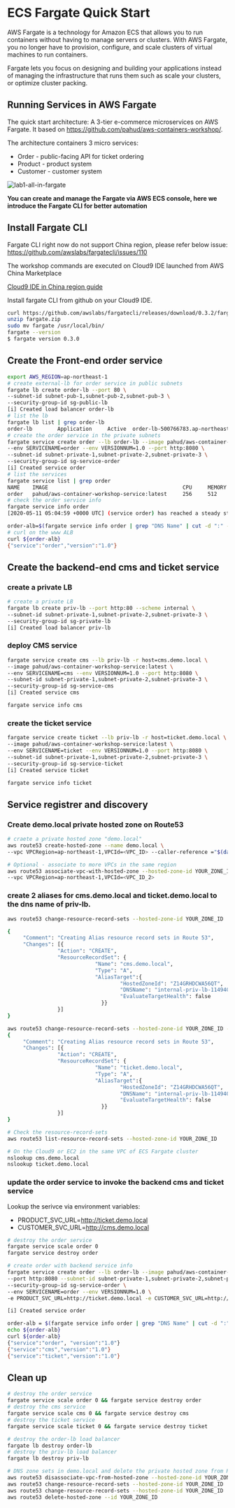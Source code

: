 # ECS Fargate Quick Start

AWS Fargate is a technology for Amazon ECS that allows you to run containers without having to manage servers or clusters. With AWS Fargate, you no longer have to provision, configure, and scale clusters of virtual machines to run containers. 

Fargate lets you focus on designing and building your applications instead of managing the infrastructure that runs them such as scale your clusters, or optimize cluster packing.

## Running Services in AWS Fargate

The quick start architecture: A 3-tier e-commerce microservices on AWS Fargate. It based on https://github.com/pahud/aws-containers-workshop/. 

The architecture containers 3 micro services:
- Order - public-facing API for ticket ordering
- Product - product system
- Customer - customer system

![lab1-all-in-fargate](media/lab1-all-in-fargate.png)

**You can create and manage the Fargate via AWS ECS console, here we introduce the Fargate CLI for better automation**

## Install Fargate CLI

Fargate CLI right now do not support China region, please refer below issue: https://github.com/awslabs/fargatecli/issues/110

The workshop commands are executed on Cloud9 IDE launched from AWS China Marketplace

[Cloud9 IDE in China region guide](https://github.com/linjungz/cloud9)

Install fargate CLI from github on your Cloud9 IDE.

```bash
curl https://github.com/awslabs/fargatecli/releases/download/0.3.2/fargate-0.3.2-linux-amd64.zip -Lo fargate.zip
unzip fargate.zip
sudo mv fargate /usr/local/bin/
fargate --version
$ fargate version 0.3.0
```

## Create the Front-end order service
```bash
export AWS_REGION=ap-northeast-1
# create external-lb for order service in public subnets
fargate lb create order-lb --port 80 \
--subnet-id subnet-pub-1,subnet-pub-2,subnet-pub-3 \
--security-group-id sg-public-lb
[i] Created load balancer order-lb
# list the lb
fargate lb list | grep order-lb
order-lb        Application     Active  order-lb-500766783.ap-northeast-1.elb.amazonaws.com     HTTP:80
# create the order service in the private subnets
fargate service create order --lb order-lb --image pahud/aws-container-workshop-service:latest \
--env SERVICENAME=order --env VERSIONNUM=1.0 --port http:8080 \
--subnet-id subnet-private-1,subnet-private-2,subnet-private-3 \
--security-group-id sg-service-order
[i] Created service order
# list the services
fargate service list | grep order
NAME    IMAGE                                           CPU     MEMORY  LOAD BALANCER   DESIRED RUNNING PENDING
order   pahud/aws-container-workshop-service:latest     256     512     order-lb        1       1       0
# check the order service info
fargate service info order
[2020-05-11 05:04:59 +0000 UTC] (service order) has reached a steady state.

order-alb=$(fargate service info order | grep "DNS Name" | cut -d ":" -f2 | tr -d [:space:])
# curl on the www ALB
curl ${order-alb}
{"service":"order","version":"1.0"}
```

## Create the backend-end cms and ticket service
### create a private LB
```bash
# create a private LB
fargate lb create priv-lb --port http:80 --scheme internal \
--subnet-id subnet-private-1,subnet-private-2,subnet-private-3 \
--security-group-id sg-private-lb
[i] Created load balancer priv-lb
```

### deploy CMS service
```bash
fargate service create cms --lb priv-lb -r host=cms.demo.local \
--image pahud/aws-container-workshop-service:latest \
--env SERVICENAME=cms --env VERSIONNUM=1.0 --port http:8080 \
--subnet-id subnet-private-1,subnet-private-2,subnet-private-3 \
--security-group-id sg-service-cms
[i] Created service cms

fargate service info cms
```

### create the ticket service
```bash
fargate service create ticket --lb priv-lb -r host=ticket.demo.local \
--image pahud/aws-container-workshop-service:latest \
--env SERVICENAME=ticket --env VERSIONNUM=1.0 --port http:8080 \
--subnet-id subnet-private-1,subnet-private-2,subnet-private-3 \
--security-group-id sg-service-ticket
[i] Created service ticket

fargate service info ticket
```

## Service registrer and discovery
### Create demo.local private hosted zone on Route53
```bash
# craete a private hosted zone "demo.local"
aws route53 create-hosted-zone --name demo.local \
--vpc VPCRegion=ap-northeast-1,VPCId=<VPC_ID> --caller-reference ="$(date)" --hosted-zone-config PrivateZone=true

# Optional - associate to more VPCs in the same region
aws route53 associate-vpc-with-hosted-zone --hosted-zone-id YOUR_ZONE_ID  \
--vpc VPCRegion=ap-northeast-1,VPCId=<VPC_ID_2>
```

### create 2 aliases for cms.demo.local and ticket.demo.local to the dns name of priv-lb.
```bash
aws route53 change-resource-record-sets --hosted-zone-id YOUR_ZONE_ID  --change-batch file://cms-alias.json

{
     "Comment": "Creating Alias resource record sets in Route 53",
     "Changes": [{
                "Action": "CREATE",
                "ResourceRecordSet": {
                            "Name": "cms.demo.local",
                            "Type": "A",
                            "AliasTarget":{
                                    "HostedZoneId": "Z14GRHDCWA56QT",
                                    "DNSName": "internal-priv-lb-1149407287.ap-northeast-1.elb.amazonaws.com",
                                    "EvaluateTargetHealth": false
                              }}
                }]
}

aws route53 change-resource-record-sets --hosted-zone-id YOUR_ZONE_ID --change-batch file://ticket-alias.json
{
     "Comment": "Creating Alias resource record sets in Route 53",
     "Changes": [{
                "Action": "CREATE",
                "ResourceRecordSet": {
                            "Name": "ticket.demo.local",
                            "Type": "A",
                            "AliasTarget":{
                                    "HostedZoneId": "Z14GRHDCWA56QT",
                                    "DNSName": "internal-priv-lb-1149407287.ap-northeast-1.elb.amazonaws.com",
                                    "EvaluateTargetHealth": false
                              }}
                }]
}

# Check the resource-record-sets
aws route53 list-resource-record-sets --hosted-zone-id YOUR_ZONE_ID

# On the Cloud9 or EC2 in the same VPC of ECS Fargate cluster
nslookup cms.demo.local
nslookup ticket.demo.local
```

### update the order service to invoke the backend cms and ticket service

Lookup the serivce via environment variables: 
- PRODUCT_SVC_URL=http://ticket.demo.local
- CUSTOMER_SVC_URL=http://cms.demo.local

```bash
# destroy the order service
fargate service scale order 0
fargate service destroy order

# create order with backend service info
fargate service create order --lb order-lb --image pahud/aws-container-workshop-service:order-latest \
--port http:8080 --subnet-id subnet-private-1,subnet-private-2,subnet-private-3 \
--security-group-id sg-service-order \
--env SERVICENAME=order --env VERSIONNUM=1.0 \
-e PRODUCT_SVC_URL=http://ticket.demo.local -e CUSTOMER_SVC_URL=http://cms.demo.local

[i] Created service order

order-alb = $(fargate service info order | grep "DNS Name" | cut -d ":" -f2 | tr -d [:space:])
echo ${order-alb}
curl ${order-alb}
{"service":"order", "version":"1.0"}
{"service":"cms","version":"1.0"}
{"service":"ticket","version":"1.0"}
```

## Clean up
```bash
# destroy the order service
fargate service scale order 0 && fargate service destroy order
# destroy the cms service
fargate service scale cms 0 && fargate service destroy cms
# destroy the ticket service
fargate service scale ticket 0 && fargate service destroy ticket

# destroy the order-lb load balancer
fargate lb destroy order-lb
# destroy the priv-lb load balancer
fargate lb destroy priv-lb

# DNS zone sets in demo.local and delete the private hosted zone from Route53
aws route53 disassociate-vpc-from-hosted-zone --hosted-zone-id YOUR_ZONE_ID --vpc VPCRegion=ap-northeast-1,VPCId=<VPC_ID>
aws route53 change-resource-record-sets --hosted-zone-id YOUR_ZONE_ID  --change-batch file://cms-alias.json
aws route53 change-resource-record-sets --hosted-zone-id YOUR_ZONE_ID  --change-batch file://ticket-alias.json
aws route53 delete-hosted-zone --id YOUR_ZONE_ID 
```
